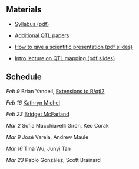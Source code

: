 ## Materials

- [Syllabus (pdf)](PBPG_957_Spring_2018_Yandell.pdf)

- [Additional QTL papers](qtl_papers.html)

- [How to give a scientific presentation (pdf slides)](https://www.biostat.wisc.edu/~kbroman/presentations/giving_talks.pdf)

- [Intro lecture on QTL mapping (pdf slides)](qtl_intro.pdf)

## Schedule

_Feb 9_ Brian Yandell, [Extensions to R/qtl2](http://www.stat.wisc.edu/~yandell/talk/hort/2018_Rqtl2Extensions.pdf)

_Feb 16_ [Kathryn Michel](abstracts/kathryn_michel_2018-02-16.pdf)

_Feb 23_
[Bridget McFarland](abstracts/bridget_mcfarland_2018-02-23.pdf)

_Mar 2_ Sofia Macchiavelli Girón,
Keo Corak

_Mar 9_
José Varela,
Andrew Maule

_Mar 16_
Tina Wu,
Junyi Tan

_Mar 23_
Pablo González,
Scott Brainard
